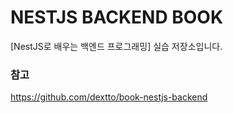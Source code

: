 # NESTJS BACKEND BOOK

[NestJS로 배우는 백엔드 프로그래밍] 실습 저장소입니다.

### 참고

https://github.com/dextto/book-nestjs-backend
